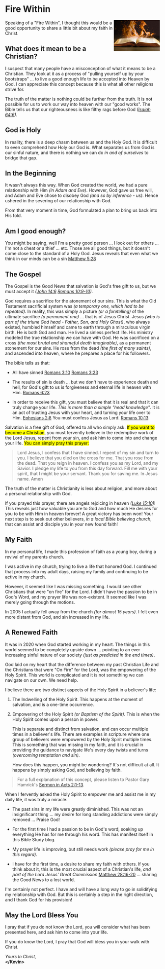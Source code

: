 <script type="text/javascript" src="utils.js"></script>

# Fire Within

<img class="diagram"
     src="FireWithinLogo4.jpg"
     alt="Fire Within"
     width="150px"
     align="right"> <!-- NOTE: align allows text to flow around image :-) -->

Speaking of a "Fire Within", I thought this would be a good
opportunity to share a little bit about my faith in Christ.

## What does it mean to be a Christian?

I suspect that many people have a misconception of what it means to be
a Christian.  They look at it as a process of "pulling yourself up by
your bootstraps" ... to live a good enough life to be accepted into
Heaven by God.  I can appreciate this concept because this is what all
other religions strive for.

The truth of the matter is nothing could be further from the truth.
It is not possible for us to work our way into heaven with our "good
works".  The Bible tells us that our righteousness is like filthy rags
before God _([Isaiah 64:6](https://bible.com/bible/isa.64.6.niv))_.

## God is Holy

In reality, there is a deep chasm between us and the Holy God.  It is
difficult to even comprehend how Holy our God is.  What separates us
from God is our sinful nature, and there is nothing we can do _in and
of ourselves_ to bridge that gap.

## In the Beginning

It wasn't always this way.  When God created the world, we had a pure
relationship with Him _(in Adam and Eve)_.  However, God gave us free
will, and Adam and Eve chose to disobey God _(and so by inference -
us)_.  Hence ushered in the severing of our relationship with God.

From that very moment in time, God formulated a plan to bring us back
into His fold.

## Am I good enough?

You might be saying, well I'm a pretty good person ... I look out for
others ... I'm not a cheat or a thief ... etc.  Those are all good
things, but it doesn't come close to the standard of a Holy God.
Jesus reveals that even what we think in our minds can be a sin
[Matthew 5:28](https://bible.com/bible/mat.5.28.niv)


## The Gospel

The Gospel is the Good News that salvation is God's free gift to us,
but we must accept it
_([John 14:6](https://bible.com/bible/jhn.14.6.niv)
[Romans 10:9-10](https://bible.com/bible/rom.10.9-10.niv))_.

God requires a sacrifice for the atonement of our sins.  This is what
the Old Testament sacrificial system was _(a temporary one, which had
to be repeated)_.  In reality, this was simply a picture _(or a
foretelling)_ of the ultimate sacrifice _(a permanent one)_ ... that is
of Jesus Christ.  Jesus _(who is part of the triune God head - Father,
Son, and Holy Ghost)_, who always existed, humbled himself and came to
earth through a miraculous virgin birth.  He is both God and man.  He
lived a sinless perfect life.  His ministry modeled the true
relationship we can have with God.  He was sacrificed on a cross _(the
most brutal and shameful death imaginable)_, as a permanent atonement
for our sins.  He rose from the dead _(the first of many saints)_, and
ascended into heaven, where he prepares a place for his followers.

The bible tells us that:

- All have sinned
  [Romans 3:10](https://bible.com/bible/rom.3.10.niv)
  [Romans 3:23](https://bible.com/bible/rom.3.23.niv)

- The results of sin is death ... but we don't have to experience
  death and hell, for God's gift to us is forgiveness and eternal life
  in heaven with Him.
  [Romans 6:23](https://bible.com/bible/rom.6.23.niv)

- In order to receive this gift, you must believe that it is real and
  that it can truly change your life. _This is more than a simple
  "head knowledge"_.  It is an act of trusting Jesus with your heart,
  and turning your life over to Him.
  [Ephesians 2:8](https://bible.com/bible/eph.2.8.niv)
  You must confess Jesus as Lord.
  [Romans 10:13](https://bible.com/bible/rom.10.13.niv)

Salvation is a free gift of God, offered to all who simply ask.
<mark>If you want to become a Christian</mark>, you must fervently
believe in the redemptive work of the Lord Jesus, repent from your
sin, and ask him to come into and change your life.  <mark>You can
simply pray this prayer:</mark>

> Lord Jesus, I confess that I have sinned.
> I repent of my sin and turn to you.
> I believe that you died on the cross for me.
> That you rose from the dead.
> That you reign in heaven.
> I confess you as my Lord, and my Savior.
> I pledge my life to you from this day forward.
> Fill me with your spirit, that I might be your servant.
> Thank you for saving me.
> In Jesus name.
> Amen

The truth of the matter is Christianity is less about religion, and
more about a personal relationship with God.

If you prayed this prayer, there are angels rejoicing in heaven
_([Luke 15:10](https://bible.com/bible/luk.15.10.niv))_!  This reveals
just how valuable you are to God and how much He desires for you to be
with Him in heaven forever!  A great victory has been won!  Your next
step is to seek out other believers, _in a local Bible believing
church_, that can assist and disciple you in your new found faith!


## My Faith

In my personal life, I made this profession of faith as a young boy,
during a revival of my parents church.

I was active in my church, trying to live a life that honored God.  I
continued that process into my adult days, raising my family and
continuing to be active in my church.

However, it seemed like I was missing something.  I would see other
Christians that were "on fire" for the Lord.  I didn't have the
passion to be in God's Word, and my prayer life was non-existent.  It
seemed like I was merely going through the motions.

In 2005 I actually fell away from the church _(for almost 15 years)_.
I felt even more distant from God, and sin increased in my life.

## A Renewed Faith

It was in 2020 when God started working in my heart.  The things in
this world seemed to be completely upside down ... pointing to an ever
increasing sinful nature of our society _(just as predicted in the end
times)_.

God laid on my heart that the difference between my past Christian
Life and the Christians that were "On Fire" for the Lord, was the
empowering of the Holy Spirit.  This world is complicated and it is
not something we can navigate on our own.  We need help.

I believe there are two distinct aspects of the Holy Spirit in a
believer's life:

1. The Indwelling of the Holy Spirit.  This happens at the moment of
   salvation, and is a one-time occurrence.

2. Empowering of the Holy Spirit _(or Baptism of the Spirit)_.  This is
   when the Holy Spirit comes upon a person in power.  

   This is separate and distinct from salvation, and can occur multiple
   times in a believer's life.  There are examples in scripture where
   one group of believers were empowered by the Holy Spirit multiple
   times.  This is something that was missing in my faith, and it is
   crucial in providing the guidance to navigate life's every day
   twists and turns _(overcoming temptation and sin)_.

   How does this happen, you might be wondering?  It's not difficult
   at all.  It happens by simply asking God, and believing by faith.

> For a full explanation of this concept, please listen to
> Pastor Gary Hamrick's [Sermon in Acts 2:1-13](https://cornerstonechapel.net/teaching/20151104/).

When I fervently asked the Holy Spirit to empower me and assist me in
my daily life, it was truly a miracle.

- The past sins in my life were greatly diminished.  This was not an
  insignificant thing ... my desire for long standing addictions were
  simply removed ... Praise God!

- For the first time I had a passion to be in God's word, soaking up
  everything He has for me through his word.  This has manifest itself
  in this Bible Study blog.

- My prayer life is improving, but still needs work _(please pray for
  me in this regard)_.

- I have for the first time, a desire to share my faith with others.
  If you think about it, this is the most crucial aspect of a
  Christian's life, _and part of the Lord Jesus' Great Commission_
  [Matthew 28:16-20](https://bible.com/bible/mat.28.16-20.niv)
  ... sharing the Good News to a lost world.

I'm certainly not perfect.  I have and will have a long way to go in
solidifying my relationship with God.  But this is certainly a step in
the right direction, and I thank God for his provision!


## May the Lord Bless You

I pray that if you do not know the Lord, you will consider what has
been presented here, and ask him to come into your life.

If you do know the Lord, I pray that God will bless you in your walk
with Christ.

_Yours In Christ,_
<br/>**&lt;/Kevin&gt;**
<br/><span id="inquire"></span>
<script>
  addInquire('Fire%20Within%20Feedback');
</script>
